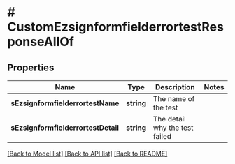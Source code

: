 # # CustomEzsignformfielderrortestResponseAllOf

## Properties

Name | Type | Description | Notes
------------ | ------------- | ------------- | -------------
**sEzsignformfielderrortestName** | **string** | The name of the test |
**sEzsignformfielderrortestDetail** | **string** | The detail why the test failed |

[[Back to Model list]](../../README.md#models) [[Back to API list]](../../README.md#endpoints) [[Back to README]](../../README.md)
